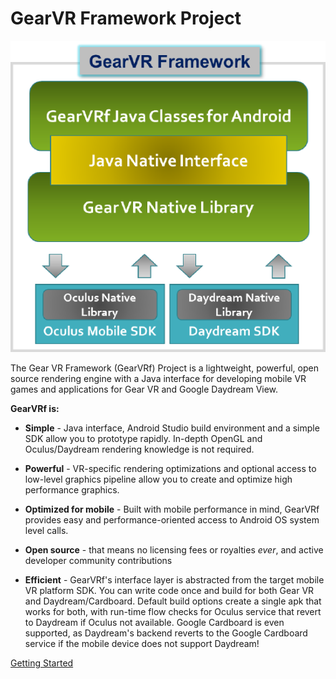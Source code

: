 # GearVR Framework Project

![](/images/GearVRf_Architecture.png)

The Gear VR Framework (GearVRf) Project is a lightweight, powerful, open source rendering engine with a Java interface for developing mobile VR games and applications for Gear VR and Google Daydream View.

__GearVRf is:__

* __Simple__ - Java interface, Android Studio build environment and a simple SDK allow you to prototype rapidly. In-depth OpenGL and Oculus/Daydream rendering knowledge is not required. 

* __Powerful__ - VR-specific rendering optimizations and optional access to low-level graphics pipeline allow you to create and optimize high performance graphics.   

* __Optimized for mobile__ - Built with mobile performance in mind, GearVRf provides easy and performance-oriented access to Android OS system level calls.  

* __Open source__ - that means no licensing fees or royalties *ever*, and active developer community contributions 

* __Efficient__ - GearVRf's interface layer is abstracted from the target mobile VR platform SDK. You can write code once and build for both Gear VR and Daydream/Cardboard. Default build options create a single apk that works for both, with run-time flow checks for Oculus service that revert to Daydream if Oculus not available. Google Cardboard is even supported, as Daydream's backend reverts to the Google Cardboard service if the mobile device does not support Daydream!


<div class="white_text">
	<a href="getting_started" class="startButton">Getting Started</a>
</div>